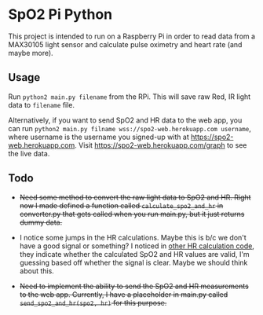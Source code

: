 # SpO2 Pi Python

This project is intended to run on a Raspberry Pi in order to read data from a
MAX30105 light sensor and calculate pulse oximetry and heart rate (and maybe more).

## Usage

Run `python2 main.py filename` from the RPi.
This will save raw Red, IR light data to `filename` file.

Alternatively, if you want to send SpO2 and HR data to the web app, you can run
`python2 main.py filname wss://spo2-web.herokuapp.com username`, where username
is the username you signed-up with at https://spo2-web.herokuapp.com. Visit
https://spo2-web.herokuapp.com/graph to see the live data.

## Todo

- ~~Need some method to convert the raw light data to SpO2 and HR. Right now I made
defined a function called `calculate_spo2_and_hr` in converter.py that gets
called when you run main.py, but it just returns dummy data.~~

- I notice some jumps in the HR calculations. Maybe this is b/c we don't have a good signal or something? I noticed in [other HR calculation code](https://github.com/MaximIntegratedRefDesTeam/RD117_ARDUINO/blob/master/algorithm.cpp), they indicate whether the calculated SpO2 and HR values are valid, I'm guessing based off whether the signal is clear. Maybe we should think about this.

- ~~Need to implement the ability to send the SpO2 and HR measurements to the web
app. Currently, I have a placeholder in main.py called `send_spo2_and_hr(spo2, hr)`
for this purpose.~~
